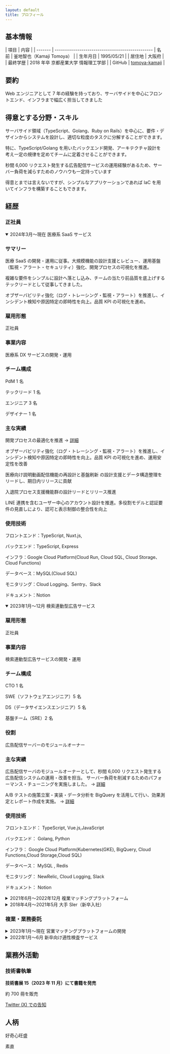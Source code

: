 ```yaml
---
layout: default
title: プロフィール
---
```


## 基本情報

| 項目 | 内容 |
| -------
| ------------------------------------------------
| 名前 | 釜地智也（Kamaji Tomoya） |
| 生年月日 | 1995/05/21 |
| 居住地 | 大阪府 |
| 最終学歴 | 2018 年卒 京都産業大学 情報理工学部 |
| GitHub | [tomoya-kamaji](https://github.com/tomoya-kamaji) |

## 要約

Web エンジニアとして 7 年の経験を持っており、サーバサイドを中心にフロントエンド、インフラまで幅広く担当してきました

## 得意とする分野・スキル

サーバサイド領域（TypeScript、Golang、Ruby on Rails）を中心に、要件・デザインからシステムを設計し、適切な粒度のタスクに分解することができます。

特に、TypeScript/Golang を用いたバックエンド開発、アーキテクチャ設計を考え一定の規律を定めてチームに定着させることができます。

秒間 6,000 リクエスト発生する広告配信サービスの運用経験があるため、サーバー負荷を減らすためのノウハウも一定持っています

得意とまでは言えないですが、シンプルなアプリケーションであれば IaC を用いてインフラを構築することもできます。

## 経歴

### 正社員

<details class="job-history" open markdown="1">
<summary>2024年3月～現在 医療系 SaaS サービス</summary>

### サマリー

医療 SaaS の開発・運用に従事。大規模機能の設計支援とレビュー、運用基盤（監視・アラート・セキュリティ）強化、開発プロセスの可視化を推進。

複雑な要件をシンプルに設計へ落とし込み、チームの当たり前品質を底上げするテックリードとして従事してきました。

オブザーバビリティ強化（ログ・トレーシング・監視・アラート）を推進し、インシデント検知や原因特定の即時性を向上。品質 KPI の可視化を進め。

### 雇用形態

正社員

### 事業内容

医療系 DX サービスの開発・運用

### チーム構成

PdM 1 名

テックリード 1 名

エンジニア 3 名

デザイナー 1 名

### 主な実績

開発プロセスの最適化を推進 → [詳細](jobs/con/process.md)

オブザーバビリティ強化（ログ・トレーシング・監視・アラート）を推進し、インシデント検知や原因特定の即時性を向上。品質 KPI の可視化を進め、運用安定性を改善

医療向け説明動画配信機能の再設計と基盤刷新 の設計支援とデータ構造整理をリードし、期日内リリースに貢献

入退院プロセス支援機能群の設計リードとリリース推進

LINE 連携を含むユーザー中心のアカウント設計を推進。多役割モデルと認証要件の見直しにより、認可と表示制御の整合性を向上

### 使用技術

フロントエンド：TypeScript, Nuxt.js,

バックエンド：TypeScript, Express

インフラ：Google Cloud Platform(Cloud Run, Cloud SQL, Cloud Storage、Cloud Functions)

データベース：MySQL(Cloud SQL)

モニタリング：Cloud Logging、Sentry、Slack

ドキュメント：Notion

</details>

<details class="job-history" open markdown="1">
<summary>2023年1月～12月 検索連動型広告サービス</summary>

### 雇用形態

正社員

### 事業内容

検索連動型広告サービスの開発・運用

### チーム構成

CTO 1 名

SWE（ソフトウェアエンジニア）5 名

DS（データサイエンスエンジニア）5 名

基盤チーム（SRE）2 名

### 役割

広告配信サーバーのモジュールオーナー

### 主な実績

広告配信サーバのモジュールオーナーとして、秒間 6,000 リクエスト発生する広告配信システムの運用・改善を担当。
サーバー負荷を削減するためのパフォーマンス・チューニングを実施しました。 → [詳細](jobs/qufoo/ad.md)

A/B テストの施策立案・実装・データ分析を BigQuery を活用して行い、効果測定とレポート作成を実施。 → [詳細](jobs/qufoo/kpi.md)

### 使用技術

フロントエンド： TypeScript, Vue.js,JavaScript

バックエンド： Golang, Python

インフラ： Google Cloud Platform(Kubernetes(GKE), BigQuery, Cloud Functions,Cloud Storage,Cloud SQL)

データベース： MySQL , Redis

モニタリング： NewRelic, Cloud Logging, Slack

ドキュメント： Notion

</details>

<details class="job-history" markdown="1">
<summary>2021年6月～2022年12月 複業マッチングプラットフォーム</summary>

### 雇用形態

正社員

### 事業内容

複業マッチングプラットフォームの開発・運用

### チーム構成

CTO 1 名

CDO 1 名

PdM 1 名

フロントエンド 2 名

サーバサイド 1 名

デザイナー 1 名

### 役割

専任サーバサイドエンジニア

### 主な実績

Rails から Node.js (TypeScript)への DDD 設計でのリプレイスを実施。
ドメインモデル図の作成、アーキテクチャ設計、テーブル設計、API 設計、実装を担当しました → [詳細](jobs/another/ddd.md)

ユーザ検索機能の全文検索エンジン実装とパフォーマンス・チューニング → [詳細](jobs/another/elastic-search.md)

### 使用技術

TypeScript, Node.js, Express, TypeORM, Ruby on Rails, Next.js, React, ElasticSearch, Redis, PostgreSQL, Sentry, Firebase, BigQuery, Payjp, Figma, Notion

</details>

<details class="job-history" markdown="1">
<summary>2018年4月～2021年5月 大手 SIer（新卒入社）</summary>

### 概要

大手メーカー向け基幹システムの開発に従事。3 年間で 20 以上の案件に参画し、要件定義からテストまでの工程を担当。業務効率化ツールの開発や Notion の導入など、チーム全体の生産性向上にも貢献。

### 使用技術

Oracle, Java（基幹システム開発）

[→ 詳細を見る](jobs/2018-sier.md)

</details>

### 複業・業務委託

<details class="job-history" markdown="1">
<summary>2023年1月～現在 営業マッチングプラットフォームの開発</summary>

### 雇用形態

業務委託

### 事業内容

営業マッチングプラットフォームの開発

### チーム構成

プロダクトオーナー（社長）1 名、SWE 2 名、デザイナー 1 名

### 役割

サーバサイド開発、インフラ構築

### 主な担当業務

AWS CDK によるインフラリソースの構築、アーキテクチャ設計、Nest.js でのサーバサイド開発、テスト環境の整備、CI/CD の構築を担当しました。

### 使用技術

TypeScript, Nest.js, Prisma, Next.js, React, StyledComponent, AWS, AWS CDK, Vercel, PlanetScale

</details>

<details class="job-history" markdown="1">
<summary>2022年1月～6月 新卒向け適性検査サービス</summary>

### 雇用形態

業務委託（月稼働 40〜50 時間）

### 事業内容

相性がわかる適性検査サービス

### 主な担当業務

Nest.js による API 作成、設計からテストまでを担当。ベトナム人メンバーがいたためドキュメントは英語で作成し、仕様について齟齬が発生しないようにドキュメントに残すことを徹底しました。

また、稼働時間が短くバグが起きるとリリースにリードタイムが発生してしまうため、テストを手厚く書くことでリリースのリードタイムを短縮しました。

### 使用技術

TypeScript, Nest.js

</details>

## 業務外活動

### 技術書執筆

**技術書展 15（2023 年 11 月）にて書籍を発売**

約 700 冊を販売

[Twitter (X) での告知](https://x.com/tomoya_sakusaku/status/1723167574983356558?s=20)

## 人柄

好奇心旺盛

素直
